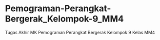 # Pemograman-Perangkat-Bergerak_Kelompok-9_MM4
Tugas Akhir MK Pemograman Perangkat Bergerak Kelompok 9 Kelas MM4 
